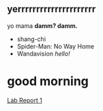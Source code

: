 ## yerrrrrrrrrrrrrrrrrrrrr
yo mama
**damm? damm.**
* shang-chi
* Spider-Man: No Way Home
* Wandavision
*hello!*
# good morning
[Lab Report 1](https://<your-username>.github.io/<your-lab-reports-repo>/lab-report-1-week-2.html)